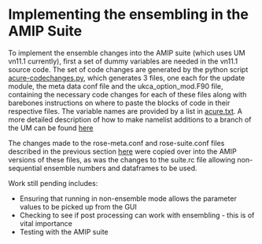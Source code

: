 # Implementing the ensembling in the AMIP Suite

To implement the ensemble changes into the AMIP suite (which uses UM vn11.1 currently), first a set of dummy variables are needed in the vn11.1 source code. The set of code changes are generated by the python script [acure-codechanges.py](acure-codechanges.py), which generates 3 files, one each for the update module, the meta data conf file and the ukca_option_mod.F90 file, containing the necessary code changes for each of these files along with barebones instructions on where to paste the blocks of code in their respective files. The variable names are provided by a list in [acure.txt](acure.txt). A more detailed description of how to make namelist additions to a branch of the UM can be found [here](http://www.ukca.ac.uk/wiki/index.php/UKCA_Chemistry_and_Aerosol_vn10.9_Tutorial_11)

The changes made to the rose-meta.conf and rose-suite.conf files described in the previous section [here](../Part3-Extend_to_dataframe.md) were copied over into the AMIP versions of these files, as was the changes to the suite.rc file allowing non-sequential ensemble numbers and dataframes to be used.

Work still pending includes:
* Ensuring that running in non-ensemble mode allows the parameter values to be picked up from the GUI
* Checking to see if post processing can work with ensembling - this is of vital importance
* Testing with the AMIP suite
